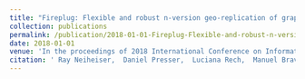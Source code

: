 ```yaml
---
title: "Fireplug: Flexible and robust n-version geo-replication of graph databases"
collection: publications
permalink: /publication/2018-01-01-Fireplug-Flexible-and-robust-n-version-geo-replication-of-graph-databases
date: 2018-01-01
venue: 'In the proceedings of 2018 International Conference on Information Networking (ICOIN)'
citation: ' Ray Neiheiser,  Daniel Presser,  Luciana Rech,  Manuel Bravo,  Lu{\&apos;\i}s Rodrigues,  Miguel Correia, &quot;Fireplug: Flexible and robust n-version geo-replication of graph databases.&quot; In the proceedings of 2018 International Conference on Information Networking (ICOIN), 2018.'
---
```

